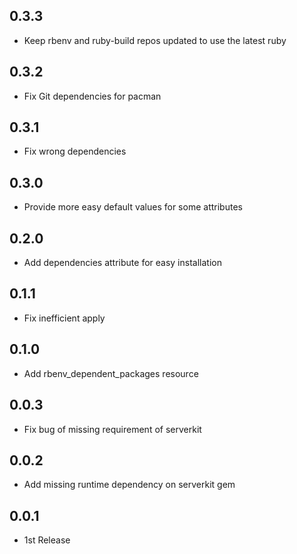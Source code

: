 ## 0.3.3

- Keep rbenv and ruby-build repos updated to use the latest ruby

## 0.3.2

- Fix Git dependencies for pacman

## 0.3.1

- Fix wrong dependencies

## 0.3.0

- Provide more easy default values for some attributes

## 0.2.0

- Add dependencies attribute for easy installation

## 0.1.1

- Fix inefficient apply

## 0.1.0

- Add rbenv_dependent_packages resource

## 0.0.3

- Fix bug of missing requirement of serverkit

## 0.0.2

- Add missing runtime dependency on serverkit gem

## 0.0.1

- 1st Release
